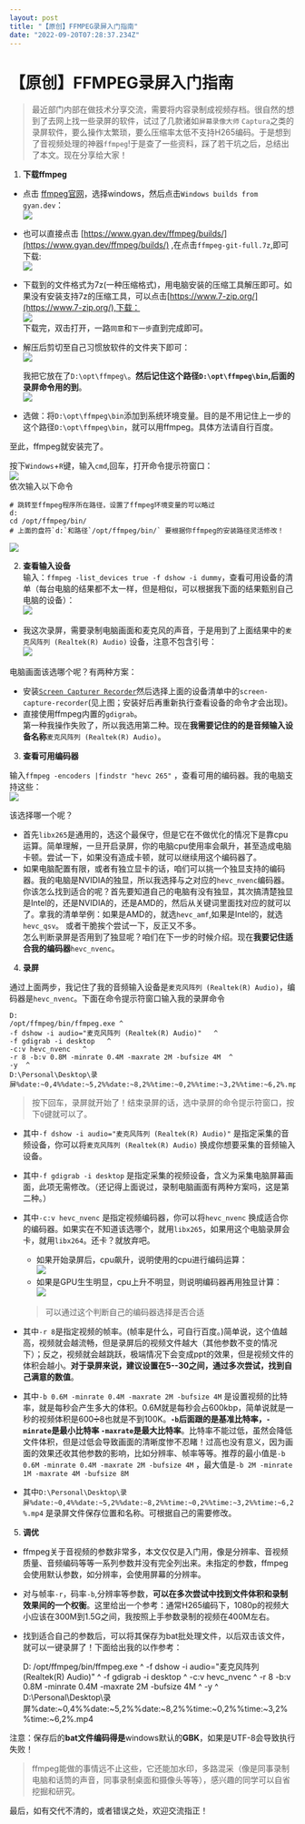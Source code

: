 ```yaml
---
layout: post
title: "【原创】FFMPEG录屏入门指南"
date: "2022-09-20T07:28:37.234Z"
---
```

【原创】FFMPEG录屏入门指南
================

> 最近部门内部在做技术分享交流，需要将内容录制成视频存档。很自然的想到了去网上找一些录屏的软件，试过了几款诸如`屏幕录像大师` `Captura`之类的录屏软件，要么操作太繁琐，要么压缩率太低不支持H265编码。于是想到了音视频处理的神器`ffmpeg`!于是查了一些资料，踩了若干坑之后，总结出了本文。现在分享给大家！

1.  **下载ffmpeg**

*   点击 [ffmpeg官网](https://ffmpeg.org/download.html)，选择windows，然后点击`Windows builds from gyan.dev`：  
    ![](https://img2022.cnblogs.com/blog/2437928/202209/2437928-20220920093746879-557294213.png)
    
*   也可以直接点击 [https://www.gyan.dev/ffmpeg/builds/](https://www.gyan.dev/ffmpeg/builds/) ,在点击`ffmpeg-git-full.7z`,即可下载:  
    ![](https://img2022.cnblogs.com/blog/2437928/202209/2437928-20220920093815546-1200857425.png)
    
*   下载到的文件格式为7z(一种压缩格式)，用电脑安装的压缩工具解压即可。如果没有安装支持7z的压缩工具，可以点击[https://www.7-zip.org/](https://www.7-zip.org/),下载：  
    ![](https://img2022.cnblogs.com/blog/2437928/202209/2437928-20220920094503949-159162494.png)  
    下载完，双击打开，一路`同意`和`下一步`直到完成即可。
    
*   解压后剪切至自己习惯放软件的文件夹下即可：  
    ![](https://img2022.cnblogs.com/blog/2437928/202209/2437928-20220920094910984-2109814545.png)
    
    我把它放在了`D:\opt\ffmpeg\`。**然后记住这个路径`D:\opt\ffmpeg\bin`,后面的录屏命令用的到**。  
    ![](https://img2022.cnblogs.com/blog/2437928/202209/2437928-20220920095016489-394837319.png)
    
*   选做：将`D:\opt\ffmpeg\bin`添加到系统环境变量。目的是不用记住上一步的这个路径`D:\opt\ffmpeg\bin`，就可以用ffmpeg。具体方法请自行百度。
    

至此，ffmpeg就安装完了。

按下`Windows`+`R`键，输入`cmd`,回车，打开命令提示符窗口：  
![](https://img2022.cnblogs.com/blog/2437928/202209/2437928-20220920095702038-379450960.png)  
依次输入以下命令

    # 跳转至ffmpeg程序所在路径，设置了ffmpeg环境变量的可以略过
    d:
    cd /opt/ffmpeg/bin/
    # 上面的盘符`d:`和路径`/opt/ffmpeg/bin/` 要根据你ffmpeg的安装路径灵活修改！
    

![](https://img2022.cnblogs.com/blog/2437928/202209/2437928-20220920100253219-1711727483.png)

2.  **查看输入设备**  
    输入：`ffmpeg -list_devices true -f dshow -i dummy`，查看可用设备的清单（每台电脑的结果都不太一样，但是相似，可以根据我下面的结果甄别自己电脑的设备）：  
    ![](https://img2022.cnblogs.com/blog/2437928/202209/2437928-20220920101133862-1488029703.png)

*   我这次录屏，需要录制电脑画面和麦克风的声音，于是用到了上面结果中的`麦克风阵列 (Realtek(R) Audio)` 设备，注意不包含引号：  
    ![](https://img2022.cnblogs.com/blog/2437928/202209/2437928-20220920101445505-1970088871.png)

电脑画面该选哪个呢？有两种方案：

*   安装[`Screen Capturer Recorder`](https://sourceforge.net/projects/screencapturer/files/)然后选择上面的设备清单中的`screen-capture-recorder`(见上图；安装好后再重新执行查看设备的命令才会出现)。
*   直接使用ffmpeg内置的`gdigrab`。  
    第一种我操作失败了，所以我选用第二种。现在**我需要记住的的是音频输入设备名称**`麦克风阵列 (Realtek(R) Audio)`。

3.  **查看可用编码器**

输入`ffmpeg -encoders |findstr "hevc 265"` ，查看可用的编码器。我的电脑支持这些：  
![](https://img2022.cnblogs.com/blog/2437928/202209/2437928-20220920102455489-1909360250.png)

该选择哪一个呢？

*   首先`libx265`是通用的，选这个最保守，但是它在不做优化的情况下是靠cpu运算。简单理解，一旦开启录屏，你的电脑cpu使用率会飙升，甚至造成电脑卡顿。尝试一下，如果没有造成卡顿，就可以继续用这个编码器了。
*   如果电脑配置有限，或者有独立显卡的话，咱们可以挑一个独显支持的编码器。我的电脑是NVIDIA的独显，所以我选择与之对应的`hevc_nvenc`编码器。  
    你该怎么找到适合的呢？首先要知道自己的电脑有没有独显，其次搞清楚独显是Intel的，还是NVIDIA的，还是AMD的，然后从关键词里面找对应的就可以了。拿我的清单举例：如果是AMD的，就选`hevc_amf`,如果是Intel的，就选`hevc_qsv`。 或者干脆挨个尝试一下，反正又不多。  
    怎么判断录屏是否用到了独显呢？咱们在下一步的时候介绍。现在**我要记住适合我的编码器**`hevc_nvenc`。

4.  **录屏**

通过上面两步，我记住了我的音频输入设备是`麦克风阵列 (Realtek(R) Audio)`，编码器是`hevc_nvenc`。下面在命令提示符窗口输入我的录屏命令

    D:
    /opt/ffmpeg/bin/ffmpeg.exe ^
    -f dshow -i audio="麦克风阵列 (Realtek(R) Audio)"   ^
    -f gdigrab -i desktop   ^
    -c:v hevc_nvenc   ^
    -r 8 -b:v 0.8M -minrate 0.4M -maxrate 2M -bufsize 4M  ^
    -y  ^
    D:\Personal\Desktop\录屏%date:~0,4%%date:~5,2%%date:~8,2%%time:~0,2%%time:~3,2%%time:~6,2%.mp4
    

> 按下回车，录屏就开始了！结束录屏的话，选中录屏的命令提示符窗口，按下`Q`键就可以了。

*   其中`-f dshow -i audio="麦克风阵列 (Realtek(R) Audio)"` 是指定采集的音频设备，你可以将`麦克风阵列 (Realtek(R) Audio)` 换成你想要采集的音频输入设备。
    
*   其中`-f gdigrab -i desktop` 是指定采集的视频设备，含义为采集电脑屏幕画面，此项无需修改。（还记得上面说过，录制电脑画面有两种方案吗，这是第二种。）
    
*   其中`-c:v hevc_nvenc` 是指定视频编码器，你可以将`hevc_nvenc` 换成适合你的编码器。如果实在不知道该选哪个，就用`libx265`，如果用这个电脑录屏会卡，就用`libx264`。还卡？就放弃吧。
    
    *   如果开始录屏后，cpu飙升，说明使用的cpu进行编码运算：  
        ![](https://img2022.cnblogs.com/blog/2437928/202209/2437928-20220920105237021-2044063905.png)
    *   如果是GPU生生明显，cpu上升不明显，则说明编码器再用独显计算：  
        ![](https://img2022.cnblogs.com/blog/2437928/202209/2437928-20220920110400692-989723032.png)
    
    > 可以通过这个判断自己的编码器选择是否合适
    
*   其中`-r 8`是指定视频的帧率。(帧率是什么，可自行百度。)简单说，这个值越高，视频就会越流畅，但是录屏后的视频文件越大（其他参数不变的情况下）；反之，视频就会越跳跃，极端情况下会变成ppt的效果，但是视频文件的体积会越小。**对于录屏来说，建议设置在5--30之间，通过多次尝试，找到自己满意的数值**。
    
*   其中`-b 0.6M -minrate 0.4M -maxrate 2M -bufsize 4M` 是设置视频的比特率，就是每秒会产生多大的体积。0.6M就是每秒会占600kbp，简单说就是一秒的视频体积是600➗8也就是不到100K。**`-b`后面跟的是基准比特率，`-minrate`是最小比特率 `-maxrate`是最大比特率**。比特率不能过低，虽然会降低文件体积，但是过低会导致画面的清晰度惨不忍睹！过高也没有意义，因为画面的效果还收其他参数的影响，比如分辨率、帧率等等。推荐的最小值是`-b 0.6M -minrate 0.4M -maxrate 2M -bufsize 4M` ，最大值是`-b 2M -minrate 1M -maxrate 4M -bufsize 8M`
    
*   其中`D:\Personal\Desktop\录屏%date:~0,4%%date:~5,2%%date:~8,2%%time:~0,2%%time:~3,2%%time:~6,2%.mp4` 是录屏文件保存位置和名称。可根据自己的需要修改。
    

5.  **调优**

*   ffmpeg关于音视频的参数非常多，本文仅仅是入门用，像是分辨率、音视频质量、音频编码等等一系列参数并没有完全列出来。未指定的参数，ffmpeg会使用默认参数，如分辨率，会使用屏幕的分辨率。
*   对与帧率`-r`，码率`-b`,分辨率等参数，**可以在多次尝试中找到文件体积和录制效果间的一个权衡**。这里给出一个参考：通常H265编码下，1080p的视频大小应该在300M到1.5G之间，我按照上手参数录制的视频在400M左右。
*   找到适合自己的参数后，可以将其保存为bat批处理文件，以后双击该文件，就可以一键录屏了！下面给出我的以作参考：

    D:
    /opt/ffmpeg/bin/ffmpeg.exe ^
    -f dshow -i audio="麦克风阵列 (Realtek(R) Audio)"   ^
    -f gdigrab -i desktop   ^
    -c:v hevc_nvenc   ^
    -r 8 -b:v 0.8M -minrate 0.4M -maxrate 2M -bufsize 4M  ^
    -y  ^
    D:\Personal\Desktop\录屏%date:~0,4%%date:~5,2%%date:~8,2%%time:~0,2%%time:~3,2%%time:~6,2%.mp4
    

注意：保存后的**bat文件编码得是**windows默认的**GBK**，如果是UTF-8会导致执行失败！

> ffmpeg能做的事情远不止这些，它还能加水印，多路混采（像是同事录制电脑和话筒的声音，同事录制桌面和摄像头等等），感兴趣的同学可以自省挖掘和研究。

最后，如有交代不清的，或者错误之处，欢迎交流指正！